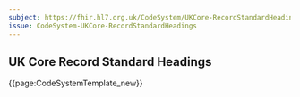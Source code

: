 ```yaml
---
subject: https://fhir.hl7.org.uk/CodeSystem/UKCore-RecordStandardHeadings
issue: CodeSystem-UKCore-RecordStandardHeadings
---
```

## UK Core Record Standard Headings

{{page:CodeSystemTemplate_new}}